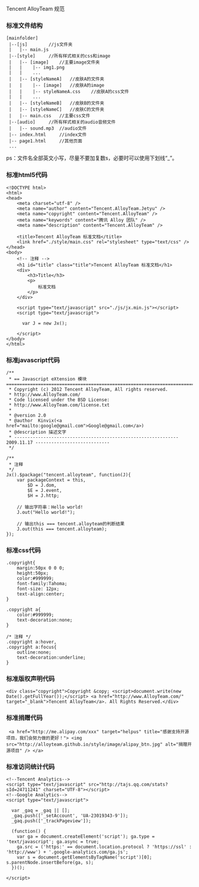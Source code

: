 Tencent AlloyTeam 规范

### 标准文件结构

	[mainfolder]
	 |--[js]		//js文件夹
	 |   |-- main.js
	 |--[style]		//所有样式相关的css和image
	 |   |-- [image]	//主要image文件夹
	 |   |    |-- img1.png
	 |   |    ...
	 |   |-- [styleNameA]	//皮肤A的文件夹
	 |   |    |-- [image]	//皮肤A的image
	 |   |    |-- styleNameA.css	//皮肤A的css文件
	 |   |    ...
	 |   |-- [styleNameB]	//皮肤B的文件夹
	 |   |-- [styleNameC]	//皮肤C的文件夹
	 |   |-- main.css	//主要css文件
	 |--[audio]		//所有样式相关的audio音频文件
	 |   |-- sound.mp3	//audio文件
 	 |-- index.html		//index文件
 	 |-- page1.html		//其他页面
 	 ...
	  
	  
ps：文件名全部英文小写，尽量不要加复数s，必要时可以使用下划线“_”。

	  
	  
### 标准html5代码

	<!DOCTYPE html>
	<html>
	<head>
		<meta charset="utf-8" />
		<meta name="author" content="Tencent.AlloyTeam.Jetyu" />
		<meta name="copyright" content="Tencent.AlloyTeam" />
		<meta name="keywords" content="腾讯 Alloy 团队" />
		<meta name="description" content="Tencent.AlloyTeam" />
		
		<title>Tencent AlloyTeam 标准文档</title>
		<link href="./style/main.css" rel="stylesheet" type="text/css" />
	</head>
	<body>
		<!-- 注释 -->
		<h1 id="title" class="title">Tencent AlloyTeam 标准文档</h1>
		<div>
			<h3>Title</h3>
			<p>
				标准文档
			</p>
		</div>

		<script type="text/javascript" src="./js/jx.min.js"></script>
		<script type="text/javascript">

		  var J = new Jx();

		</script>
	</body>
	</html>



### 标准javascript代码

	/**
	 * == Javascript eXtension 模块 =========================================================================
	 * Copyright (c) 2012 Tencent AlloyTeam, All rights reserved.
	 * http://www.AlloyTeam.com/
	 * Code licensed under the BSD License:
 	 * http://www.AlloyTeam.com/license.txt
	 * 
	 * @version 2.0
	 * @author	Kinvix(<a href="mailto:google@gmail.com">Google@gmail.com</a>)
	 * @description 描述文字
	 * -------------------------------------------------------------- 2009.11.17 ----------------------------
	 */

	/**
	 * 注释
	 */
	Jx().$package("tencent.alloyteam", function(J){
		var packageContext = this,
			$D = J.dom,
			$E = J.event,
			$H = J.http;

		// 输出字符串：Hello world!
		J.out("Hello world!");

		// 输出this === tencent.alloyteam的判断结果
		J.out(this === tencent.alloyteam);
	});


### 标准css代码
	
	.copyright{
		margin:50px 0 0 0;
		height:50px;
		color:#999999;
		font-family:Tahoma;
		font-size: 12px;
		text-align:center;
	}

	.copyright a{
		color:#999999;
		text-decoration:none;
	}

	/* 注释 */
	.copyright a:hover,
	.copyright a:focus{
		outline:none;
		text-decoration:underline;
	}

### 标准版权声明代码

  	<div class="copyright">Copyright &copy; <script>document.write(new Date().getFullYear());</script> <a href="http://www.AlloyTeam.com/" target="_blank">Tencent AlloyTeam</a>. All Rights Reserved.</div>


### 标准捐赠代码

	 <a href="http://me.alipay.com/xxx" target="helpus" title="感谢支持开源项目，我们会努力做的更好！"> <img src="http://alloyteam.github.io/style/image/alipay_btn.jpg" alt="捐赠开源项目" /> </a>

### 标准访问统计代码

	<!--Tencent Analytics-->
	<script type="text/javascript" src="http://tajs.qq.com/stats?sId=24711241" charset="UTF-8"></script>
	<!--Google Analytics-->
	<script type="text/javascript">

	  var _gaq = _gaq || [];
	  _gaq.push(['_setAccount', 'UA-23019343-9']);
	  _gaq.push(['_trackPageview']);

	  (function() {
	    var ga = document.createElement('script'); ga.type = 'text/javascript'; ga.async = true;
	    ga.src = ('https:' == document.location.protocol ? 'https://ssl' : 'http://www') + '.google-analytics.com/ga.js';
	    var s = document.getElementsByTagName('script')[0]; s.parentNode.insertBefore(ga, s);
	  })();

	</script>
